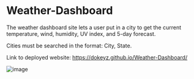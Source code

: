 # Weather-Dashboard

The weather dashboard site lets a user put in a city to get the current temperature, wind, humidity, UV index, and 5-day forecast.

Cities must be searched in the format: City, State.

Link to deployed website: https://dokeyz.github.io/Weather-Dashboard/

![image](https://user-images.githubusercontent.com/106937623/180356572-4b992933-8752-41d4-bec0-bc2ef99692cf.png)
